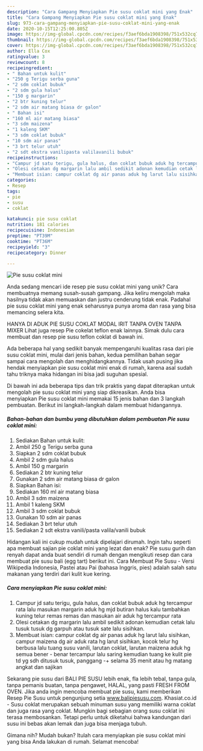 ```yaml
---
description: "Cara Gampang Menyiapkan Pie susu coklat mini yang Enak"
title: "Cara Gampang Menyiapkan Pie susu coklat mini yang Enak"
slug: 973-cara-gampang-menyiapkan-pie-susu-coklat-mini-yang-enak
date: 2020-10-15T12:25:00.805Z
image: https://img-global.cpcdn.com/recipes/f3aef6bda1908398/751x532cq70/pie-susu-coklat-mini-foto-resep-utama.jpg
thumbnail: https://img-global.cpcdn.com/recipes/f3aef6bda1908398/751x532cq70/pie-susu-coklat-mini-foto-resep-utama.jpg
cover: https://img-global.cpcdn.com/recipes/f3aef6bda1908398/751x532cq70/pie-susu-coklat-mini-foto-resep-utama.jpg
author: Ella Cox
ratingvalue: 3
reviewcount: 8
recipeingredient:
- " Bahan untuk kulit"
- "250 g Terigu serba guna"
- "2 sdm coklat bubuk"
- "2 sdm gula halus"
- "150 g margarin"
- "2 btr kuning telur"
- "2 sdm air matang biasa dr galon"
- " Bahan isi"
- "160 ml air matang biasa"
- "3 sdm maizena"
- "1 kaleng SKM"
- "3 sdm coklat bubuk"
- "10 sdm air panas"
- "3 brt telur utuh"
- "2 sdt ekstra vanilipasta valilavanili bubuk"
recipeinstructions:
- "Campur jd satu terigu, gula halus, dan coklat bubuk aduk hg tercampur rata lalu masukan margarin aduk hg mjd butiran halus kalu tambahkan kuning telur remas remas dan masukan air aduk hg tercampur rata"
- "Olesi cetakan dg margarin lalu ambil sedikit adonan kemudian cetak lalu tusuk tusuk dg garpuh atau tusuk sate lalu sisihkan."
- "Membuat isian: campur coklat dg air panas aduk hg larut lalu sisihkan, campur maizena dg air aduk rata hg larut sisihkan, kocok telur hg berbusa lalu tuang susu vanili, larutan coklat, larutan maizena aduk hg semua bener - benar tercampur lalu saring kemudian tuang ke kulit pie td yg sdh ditusuk tusuk, panggang -+ selama 35 menit atau hg matang angkat dan sajikan"
categories:
- Resep
tags:
- pie
- susu
- coklat

katakunci: pie susu coklat 
nutrition: 181 calories
recipecuisine: Indonesian
preptime: "PT39M"
cooktime: "PT36M"
recipeyield: "3"
recipecategory: Dinner

---
```



![Pie susu coklat mini](https://img-global.cpcdn.com/recipes/f3aef6bda1908398/751x532cq70/pie-susu-coklat-mini-foto-resep-utama.jpg)

Anda sedang mencari ide resep pie susu coklat mini yang unik? Cara membuatnya memang susah-susah gampang. Jika keliru mengolah maka hasilnya tidak akan memuaskan dan justru cenderung tidak enak. Padahal pie susu coklat mini yang enak seharusnya punya aroma dan rasa yang bisa memancing selera kita.

HANYA DI ADUK PIE SUSU COKLAT MODAL IRIT TANPA OVEN TANPA MIXER Lihat juga resep Pie cokelat teflon enak lainnya. Simak dulu cara membuat dan resep pie susu teflon coklat di bawah ini.

Ada beberapa hal yang sedikit banyak mempengaruhi kualitas rasa dari pie susu coklat mini, mulai dari jenis bahan, kedua pemilihan bahan segar sampai cara mengolah dan menghidangkannya. Tidak usah pusing jika hendak menyiapkan pie susu coklat mini enak di rumah, karena asal sudah tahu triknya maka hidangan ini bisa jadi suguhan spesial.


Di bawah ini ada beberapa tips dan trik praktis yang dapat diterapkan untuk mengolah pie susu coklat mini yang siap dikreasikan. Anda bisa menyiapkan Pie susu coklat mini memakai 15 jenis bahan dan 3 langkah pembuatan. Berikut ini langkah-langkah dalam membuat hidangannya.

<!--inarticleads1-->

##### Bahan-bahan dan bumbu yang dibutuhkan dalam pembuatan Pie susu coklat mini:

1. Sediakan  Bahan untuk kulit:
1. Ambil 250 g Terigu serba guna
1. Siapkan 2 sdm coklat bubuk
1. Ambil 2 sdm gula halus
1. Ambil 150 g margarin
1. Sediakan 2 btr kuning telur
1. Gunakan 2 sdm air matang biasa dr galon
1. Siapkan  Bahan isi:
1. Sediakan 160 ml air matang biasa
1. Ambil 3 sdm maizena
1. Ambil 1 kaleng SKM
1. Ambil 3 sdm coklat bubuk
1. Gunakan 10 sdm air panas
1. Sediakan 3 brt telur utuh
1. Sediakan 2 sdt ekstra vanili/pasta valila/vanili bubuk


Hidangan kali ini cukup mudah untuk dipelajari dirumah. Ingin tahu seperti apa membuat sajian pie coklat mini yang lezat dan enak? Pie susu gurih dan renyah dapat anda buat sendiri di rumah dengan mengikuti resep dan cara membuat pie susu bali (egg tart) berikut ini. Cara Membuat Pie Susu - Versi Wikipedia Indonesia, Pastei atau Pai (bahasa Inggris, pies) adalah salah satu makanan yang terdiri dari kulit kue kering. 

<!--inarticleads2-->

##### Cara menyiapkan Pie susu coklat mini:

1. Campur jd satu terigu, gula halus, dan coklat bubuk aduk hg tercampur rata lalu masukan margarin aduk hg mjd butiran halus kalu tambahkan kuning telur remas remas dan masukan air aduk hg tercampur rata
1. Olesi cetakan dg margarin lalu ambil sedikit adonan kemudian cetak lalu tusuk tusuk dg garpuh atau tusuk sate lalu sisihkan.
1. Membuat isian: campur coklat dg air panas aduk hg larut lalu sisihkan, campur maizena dg air aduk rata hg larut sisihkan, kocok telur hg berbusa lalu tuang susu vanili, larutan coklat, larutan maizena aduk hg semua bener - benar tercampur lalu saring kemudian tuang ke kulit pie td yg sdh ditusuk tusuk, panggang -+ selama 35 menit atau hg matang angkat dan sajikan


Sekarang pie susu dari BALI PIE SUSU lebih enak, fla lebih tebal, tanpa gula, tanpa pemanis buatan, tanpa pengawet, HALAL, yang pasti FRESH FROM OVEN. Jika anda ingin mencoba membuat pie susu, kami memberikan Resep Pie Susu untuk pengunjung setia www.balipiesusu.com. Khasiat.co.id - Susu coklat merupakan sebuah minuman susu yang memiliki warna coklat dan juga rasa yang coklat. Mungkin bagi sebagian orang susu coklat ini terasa membosankan. Tetapi perlu untuk diketahui bahwa kandungan dari susu ini bebas akan lemak dan juga bisa menjaga tubuh. 

Gimana nih? Mudah bukan? Itulah cara menyiapkan pie susu coklat mini yang bisa Anda lakukan di rumah. Selamat mencoba!
